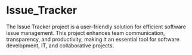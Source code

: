 # Issue_Tracker
 The Issue Tracker project is a user-friendly solution for efficient software issue management. This project enhances team communication, transparency, and productivity, making it an essential tool for software development, IT, and collaborative projects.
